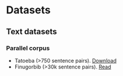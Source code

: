 # Datasets

## Text datasets

### Parallel corpus

- Tatoeba (>750 sentence pairs). [Download](https://tatoeba.org/ru/downloads)
- Finugorbib (>30k sentence pairs). [Read](http://finugorbib.com/index.html)